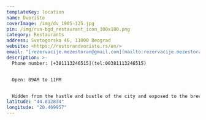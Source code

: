 ```yaml
---
templateKey: location
name: Dvorište
coverImage: /img/dv_1905-125.jpg
pin: /img/run-bgd_restaurant_icon_100x100.png
category: Restaurants
address: Svetogorska 46, 11000 Beograd
website: <https://restorandvoriste.rs/en/>
email: "[rezervacije.mezestoran@gmail.com](mailto:rezervacije.mezestoran@gmail.com)"
description: >-
  Phone number: [+381113246515](tel:00381113246515)


  Open: 09AM to 11PM


  Hidden from the hustle and bustle of the city and exposed to the breezes from Crete, the Adriatic coast, Andalusia and Middle East, Mezestoran Dvorište offers a truly refreshing gastronomic experience. Its cuisine is simple and creative, and follows the principles of the Mediterranean food culture, philosophy and lifestyle.
latitude: "44.812834"
longitude: "20.469957"
---
```

